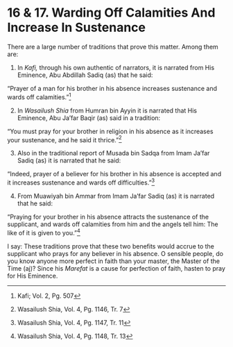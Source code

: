 16 & 17. Warding Off Calamities And Increase In Sustenance
==========================================================

There are a large number of traditions that prove this matter. Among
them are:

1. In *Kafi,* through his own authentic of narrators, it is narrated
from His Eminence, Abu Abdillah Sadiq (as) that he said:

“Prayer of a man for his brother in his absence increases sustenance and
wards off calamities.”[^1]

2. In *Wasailush Shia* from Humran bin Ayyin it is narrated that His
Eminence, Abu Ja’far Baqir (as) said in a tradition:

“You must pray for your brother in religion in his absence as it
increases your sustenance, and he said it thrice.”[^2]

3. Also in the traditional report of Musada bin Sadqa from Imam Ja’far
Sadiq (as) it is narrated that he said:

“Indeed, prayer of a believer for his brother in his absence is accepted
and it increases sustenance and wards off difficulties.”[^3]

4. From Muawiyah bin Ammar from Imam Ja’far Sadiq (as) it is narrated
that he said:

“Praying for your brother in his absence attracts the sustenance of the
supplicant, and wards off calamities from him and the angels tell him:
The like of it is given to you.”[^4]

I say: These traditions prove that these two benefits would accrue to
the supplicant who prays for any believer in his absence. O sensible
people, do you know anyone more perfect in faith than your master, the
Master of the Time (aj)? Since his *Marefat* is a cause for perfection
of faith, hasten to pray for His Eminence.

[^1]: Kafi; Vol. 2, Pg. 507

[^2]: Wasailush Shia, Vol. 4, Pg. 1146, Tr. 7

[^3]: Wasailush Shia, Vol. 4, Pg. 1147, Tr. 11

[^4]: Wasailush Shia, Vol. 4, Pg. 1148, Tr. 13


